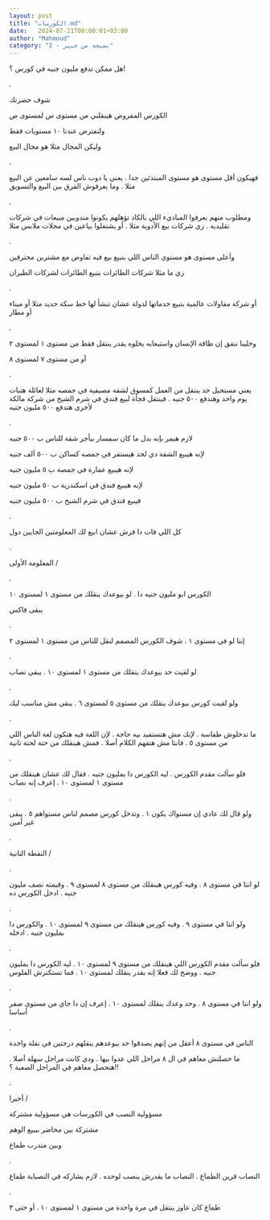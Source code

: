 ```yaml
---
layout: post
title: "الكورسات.md"
date:   2024-07-21T00:00:01+03:00
author: "Mahmoud"
category: "2 - نصيحة من خبير"
---
```

هل ممكن تدفع مليون جنيه في كورس ؟!

.

شوف حضرتك

الكورس المفروض هينقلني من مستوى س لمستوى ص

ولنفترض عندنا ١٠ مستويات فقط

وليكن المجال مثلا هو مجال البيع

.

فهيكون أقل مستوى هو مستوى المبتدئين جدا . يعني يا دوب
ناس لسه سامعين عن البيع مثلا . وما يعرفوش الفرق بين البيع
والتسويق

.

ومطلوب منهم يعرفوا المباديء اللي بالكاد تؤهلهم يكونوا
مندوبين مبيعات في شركات تقليدية . زي شركات بيع الأدوية مثلا . أو يشتغلوا
بياعين في محلات ملابس مثلا

.

وأعلى مستوى هو مستوى الناس اللي بتبيع بيع فيه تفاوض مع
مشترين محترفين

زي ما مثلا شركات الطائرات بتبيع الطائرات لشركات
الطيران

.

أو شركة مقاولات عالمية بتبيع خدماتها لدولة عشان تنشأ لها
خط سكة حديد مثلا أو ميناء أو مطار

.

وخلينا نتفق إن طاقة الإنسان واستيعابه يخلوه يقدر ينتقل
فقط من مستوى ١ لمستوى ٢

أو من مستوى ٧ لمستوى ٨

.

يعني مستحيل حد ينتقل من العمل كمسوق لشقة مصيفية في جمصه
مثلا لعائلة هتبات يوم واحد وهتدفع ٥٠٠ جنيه . فينتقل فجأة لبيع فندق في
شرم الشيخ من شركة مالكة لأخرى هتدفع ٥٠٠ مليون جنيه

.

لازم هيمر بإنه بدل ما كان سمسار بيأجر شقة للناس ب ٥٠٠
جنيه

لإنه هيبيع الشقة دي لحد هيستقر في جمصه كساكن ب ٥٠٠ ألف
جنيه

لإنه هيبيع عمارة في جمصة ب ٥ مليون جنيه

لإنه هيبيع فندق في اسكندرية ب ٥٠ مليون جنيه

فيبيع فندق في شرم الشيخ ب ٥٠٠ مليون جنيه

.

كل اللي فات دا فرش عشان ابيع لك المعلومتين الجايين
دول

.

المعلومة الأولى /

.

الكورس ابو مليون جنيه دا . لو بيوعدك ينقلك من مستوى ١
لمستوى ١٠

يبقى فاكس

.

إنتا لو في مستوى ١ . شوف الكورس المصمم لنقل للناس من
مستوى ١ لمستوى ٢

.

لو لقيت حد بيوعدك ينقلك من مستوى ١ لمستوى ١٠ . يبقى
نصاب

.

ولو لقيت كورس بيوعدك ينقلك من مستوى ٥ لمستوى ٦ . يبقى مش
مناسب ليك

.

ما تدخلوش طفاسة . لإنك مش هتستفيد بيه حاجة . لإن اللغة
فيه هتكون لغة الناس اللي من مستوى ٥ . فانتا مش هتفهم الكلام أصلا . فمش
هينقلك من حتة لحتة تانية

.

فلو سألت مقدم الكورس . ليه الكورس دا بمليون جنيه . فقال
لك عشان هينقلك من مستوى ١ لمستوى ١٠ . إعرف إنه نصاب

.

ولو قال لك عادي إن مستواك يكون ١ . وتدخل كورس مصمم لناس
مستواهم ٥ . يبقى غير أمين

.

النقطة التانية /

.

لو انتا في مستوى ٨ . وفيه كورس هينقلك من مستوى ٨ لمستوى
٩ . وقيمته نصف مليون جنيه . ادخل الكورس ده

.

ولو انتا في مستوى ٩ . وفيه كورس هينقلك من مستوى ٩ لمستوى
١٠ . والكورس دا بمليون جنيه . ادخله

.

فلو سألت مقدم الكورس اللي هينقلك من مستوى ٩ لمستوى ١٠ .
ليه الكورس دا بمليون جنيه . ووضح لك فعلا إنه يقدر ينقلك لمستوى ١٠ . فما
تستكترش الفلوس

.

ولو انتا في مستوى ٨ . وحد وعدك ينقلك لمستوى ١٠ . إعرف إن
دا جاي من مستوى صفر أساسا

.

الناس في مستوى ٨ أعقل من إنهم يصدقوا حد بيوعدهم ينقلهم
درجتين في نقلة واحدة

ما حصلتش معاهم في ال ٨ مراحل اللي عدوا بيها . ودي كانت
مراحل سهلة أصلا . هتحصل معاهم في المراحل الصعبة ؟!!

.

أخيرا /

مسؤولية النصب في الكورسات هي مسؤولية مشتركة

مشتركة بين محاضر بيبيع الوهم

وبين متدرب طماع

.

النصاب قرين الطماع . النصاب ما يقدرش ينصب لوحده . لازم
يشاركه في النصباية طماع

.

طماع كان عاوز ينتقل في مرة واحدة من مستوى ١ لمستوى ١٠ .
أو حتى ٣
